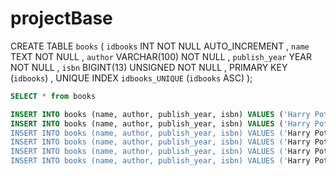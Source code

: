 # projectBase

CREATE  TABLE `books` (
  `idbooks` INT NOT NULL AUTO_INCREMENT ,
  `name` TEXT NOT NULL ,
  `author` VARCHAR(100) NOT NULL ,
  `publish_year` YEAR NOT NULL ,
  `isbn` BIGINT(13) UNSIGNED NOT NULL ,
  PRIMARY KEY (`idbooks`) ,
  UNIQUE INDEX `idbooks_UNIQUE` (`idbooks` ASC) );

````sql
SELECT * from books

INSERT INTO books (name, author, publish_year, isbn) VALUES ('Harry Potter and the Prisoner of Azkaban', 'JK Rowling', 1996, 9780439655484) 
INSERT INTO books (name, author, publish_year, isbn) VALUES ('Harry Potter and the Philosopher\'s Stone', 'JK Rowling', 1997, 9780439554930) 
INSERT INTO books (name, author, publish_year, isbn) VALUES ('Harry Potter and the Goblet of Fire', 'JK Rowling', 1996, 9780439655485); 
INSERT INTO books (name, author, publish_year, isbn) VALUES ('Harry Potter and the Goblet of Fire 2', 'JK Rowling', 1996, 9780439655486); 
INSERT INTO books (name, author, publish_year, isbn) VALUES ('Harry Potter and the Goblet of Fire3', 'JK Rowling', 1996, 9780439655487);
INSERT INTO books (name, author, publish_year, isbn) VALUES ('Harry Potter and the Goblet of Fire4', 'JK Rowling', 1996, 9780439655488);
````